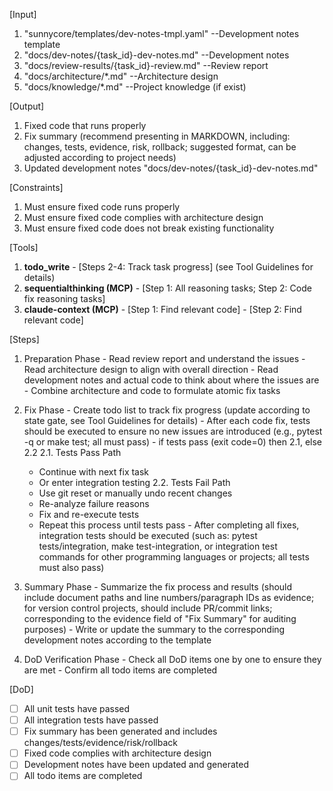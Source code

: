 [Input]
  1. "sunnycore/templates/dev-notes-tmpl.yaml" --Development notes template
  2. "docs/dev-notes/{task_id}-dev-notes.md" --Development notes
  3. "docs/review-results/{task_id}-review.md" --Review report
  4. "docs/architecture/*.md" --Architecture design
  5. "docs/knowledge/*.md" --Project knowledge (if exist)

[Output]
  1. Fixed code that runs properly
  2. Fix summary (recommend presenting in MARKDOWN, including: changes, tests, evidence, risk, rollback; suggested format, can be adjusted according to project needs)
  3. Updated development notes "docs/dev-notes/{task_id}-dev-notes.md"

[Constraints]
  1. Must ensure fixed code runs properly
  2. Must ensure fixed code complies with architecture design
  3. Must ensure fixed code does not break existing functionality

[Tools]
  1. **todo_write**
    - [Steps 2-4: Track task progress] (see Tool Guidelines for details)
  2. **sequentialthinking (MCP)**
    - [Step 1: All reasoning tasks; Step 2: Code fix reasoning tasks]
  3. **claude-context (MCP)**
    - [Step 1: Find relevant code]
    - [Step 2: Find relevant code]

[Steps]
  1. Preparation Phase
    - Read review report and understand the issues
    - Read architecture design to align with overall direction
    - Read development notes and actual code to think about where the issues are
    - Combine architecture and code to formulate atomic fix tasks

  2. Fix Phase
    - Create todo list to track fix progress (update according to state gate, see Tool Guidelines for details)
    - After each code fix, tests should be executed to ensure no new issues are introduced (e.g., pytest -q or make test; all must pass)
    - if tests pass (exit code=0) then 2.1, else 2.2
      2.1. Tests Pass Path
        - Continue with next fix task
        - Or enter integration testing
      2.2. Tests Fail Path
        - Use git reset or manually undo recent changes
        - Re-analyze failure reasons
        - Fix and re-execute tests
        - Repeat this process until tests pass
    - After completing all fixes, integration tests should be executed (such as: pytest tests/integration, make test-integration, or integration test commands for other programming languages or projects; all tests must also pass)

  3. Summary Phase
    - Summarize the fix process and results (should include document paths and line numbers/paragraph IDs as evidence; for version control projects, should include PR/commit links; corresponding to the evidence field of "Fix Summary" for auditing purposes)
    - Write or update the summary to the corresponding development notes according to the template

  4. DoD Verification Phase
    - Check all DoD items one by one to ensure they are met
    - Confirm all todo items are completed

[DoD]
  - [ ] All unit tests have passed
  - [ ] All integration tests have passed
  - [ ] Fix summary has been generated and includes changes/tests/evidence/risk/rollback
  - [ ] Fixed code complies with architecture design
  - [ ] Development notes have been updated and generated
  - [ ] All todo items are completed
